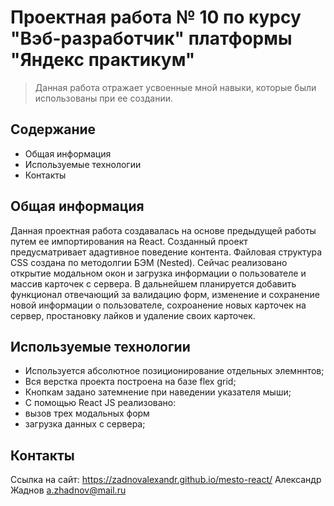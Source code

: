 # Проектная работа № 10 по курсу "Вэб-разработчик" платформы "Яндекс практикум"
> Данная работа отражает усвоенные мной навыки, которые были использованы при ее создании.


## Содержание
* Общая информация
* Используемые технологии
* Контакты


## Общая информация
Данная проектная работа создавалась на основе предыдущей работы путем ее импортирования на React. Созданный проект предусматривает адаgтивное поведение контента. Файловая структура CSS создана по методолгии БЭМ (Nested). Сейчас реализовано открытие модальном окон и загрузка информации о пользователе и массив карточек с сервера. В дальнейшем планируется добавить функционал отвечающий за валидацию форм, изменение и сохранение новой информации о пользователе, сохроанение новых карточек на сервер, простановку лайков и удаление своих карточек.


## Используемые технологии
- Используется абсолютное позиционирование отдельных элемннтов;
- Вся верстка проекта построена на базе flex grid;
- Кнопкам задано затемнение при наведении указателя мыши;
- С помощью React JS реализовано: 
- вызов трех модальных форм
- загрузка данных с сервера;



## Контакты
Ссылка на сайт:  https://zadnovalexandr.github.io/mesto-react/
Александр Жаднов a.zhadnov@mail.ru
